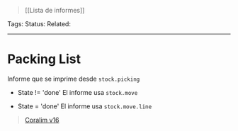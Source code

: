 > [[Lista de informes]]

Tags: 
Status: 
Related: 

___

# Packing List

Informe que se imprime desde `stock.picking`

- State != 'done'
	El informe usa `stock.move`
	
- State = 'done'
	El informe usa `stock.move.line`

> [Coralim v16](https://github.com/puntsistemes/coralim_odoo/pull/34)